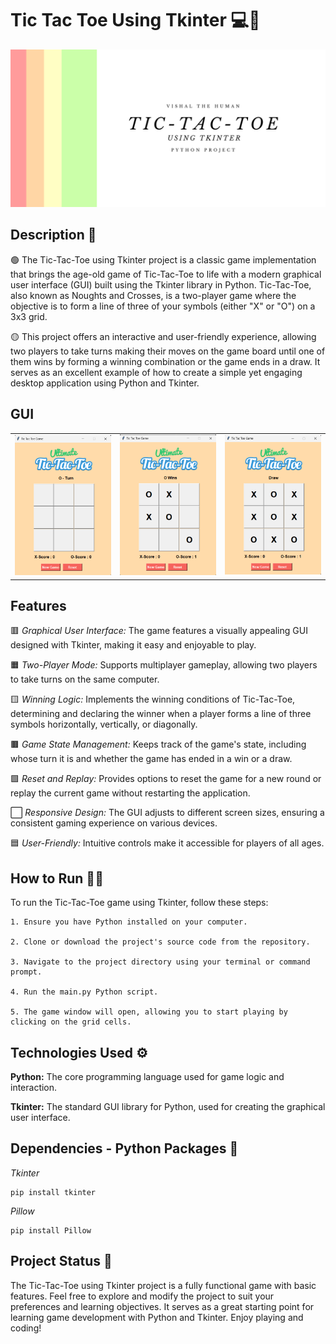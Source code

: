 # **Tic Tac Toe Using Tkinter 💻🐍**
![banner](assets/banner.png)

## **Description 📑**
🟢 The Tic-Tac-Toe using Tkinter project is a classic game implementation that brings the age-old game of Tic-Tac-Toe to life with a modern graphical user interface (GUI) built using the Tkinter library in Python. Tic-Tac-Toe, also known as Noughts and Crosses, is a two-player game where the objective is to form a line of three of your symbols (either "X" or "O") on a 3x3 grid.

🟡 This project offers an interactive and user-friendly experience, allowing two players to take turns making their moves on the game board until one of them wins by forming a winning combination or the game ends in a draw. It serves as an excellent example of how to create a simple yet engaging desktop application using Python and Tkinter.

## **GUI**

<table>
  <tr>
    <td><img src="assets/img1.png" alt="Image 1"></td>
    <td><img src="assets/img2.png" alt="Image 2"></td>
    <td><img src="assets/img3.png" alt="Image 3"></td>
  </tr>
</table>

## **Features**

🟥 *Graphical User Interface:* The game features a visually appealing GUI designed with Tkinter, making it easy and enjoyable to play.

🟧 *Two-Player Mode:* Supports multiplayer gameplay, allowing two players to take turns on the same computer.

🟨 *Winning Logic:* Implements the winning conditions of Tic-Tac-Toe, determining and declaring the winner when a player forms a line of three symbols horizontally, vertically, or diagonally.

🟫 *Game State Management:* Keeps track of the game's state, including whose turn it is and whether the game has ended in a win or a draw.

🟩 *Reset and Replay:* Provides options to reset the game for a new round or replay the current game without restarting the application.

⬜ *Responsive Design:* The GUI adjusts to different screen sizes, ensuring a consistent gaming experience on various devices.

🟦 *User-Friendly:* Intuitive controls make it accessible for players of all ages.

## **How to Run 🎽👟**

To run the Tic-Tac-Toe game using Tkinter, follow these steps:
```
1. Ensure you have Python installed on your computer.

2. Clone or download the project's source code from the repository.

3. Navigate to the project directory using your terminal or command prompt.

4. Run the main.py Python script.

5. The game window will open, allowing you to start playing by clicking on the grid cells.
```

## **Technologies Used ⚙️**
**Python:** The core programming language used for game logic and interaction.

**Tkinter:** The standard GUI library for Python, used for creating the graphical user interface.

## **Dependencies - Python Packages 🫶**
*Tkinter*
```
pip install tkinter
```
*Pillow*
```
pip install Pillow
```

## **Project Status 🧐**
The Tic-Tac-Toe using Tkinter project is a fully functional game with basic features. Feel free to explore and modify the project to suit your preferences and learning objectives. It serves as a great starting point for learning game development with Python and Tkinter. Enjoy playing and coding!
